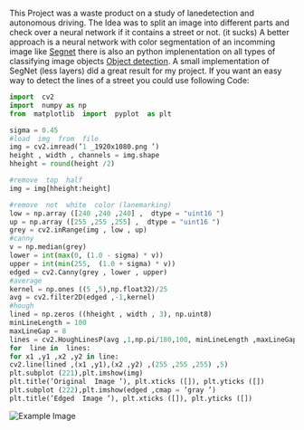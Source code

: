 This Project was a waste product on a study of lanedetection and autonomous driving.
The Idea was to split an image into different parts and check over a neural network if it contains a street or not. (it sucks)
A better approach is a neural network with color segmentation of an incomming image like [Segnet](http://mi.eng.cam.ac.uk/projects/segnet/) there is also an python implenentation on all types of classifying image objects [Object detection](https://medium.com/weightsandbiases/car-image-segmentation-using-convolutional-neural-nets-7642448028f6). A small implementation of SegNet (less layers) did a great result for my project. If you want an easy way to detect the lines of a street you could use following Code:

```python
import  cv2
import  numpy as np
from  matplotlib  import  pyplot  as plt

sigma = 0.45
#load  img  from  file
img = cv2.imread(’1 _1920x1080.png ’)
height , width , channels = img.shape
hheight = round(height /2)

#remove  top  half
img = img[hheight:height]

#remove  not  white  color (lanemarking)
low = np.array ([240 ,240 ,240] ,  dtype = "uint16 ")
up = np.array ([255 ,255 ,255] ,  dtype = "uint16 ")
grey = cv2.inRange(img , low , up)
#canny
v = np.median(grey)
lower = int(max(0, (1.0 - sigma) * v))
upper = int(min(255,  (1.0 + sigma) * v))
edged = cv2.Canny(grey , lower , upper)
#average
kernel = np.ones ((5 ,5),np.float32)/25
avg = cv2.filter2D(edged ,-1,kernel)
#hough
lined = np.zeros ((hheight , width , 3), np.uint8)
minLineLength = 100
maxLineGap = 8
lines = cv2.HoughLinesP(avg ,1,np.pi/180,100, minLineLength ,maxLineGap)
for  line in  lines:
for x1 ,y1 ,x2 ,y2 in line:
cv2.line(lined ,(x1 ,y1),(x2 ,y2) ,(255 ,255 ,255) ,5)
plt.subplot (221),plt.imshow(img)
plt.title(’Original  Image ’), plt.xticks ([]), plt.yticks ([])
plt.subplot (222),plt.imshow(edged ,cmap = ’gray ’)
plt.title(’Edged  Image ’), plt.xticks ([]), plt.yticks ([])
```

![Example Image](https://github.com/alex-ta/LaneDetection/new/master/workingsample.png)
